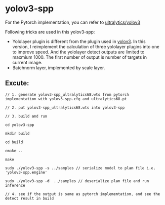# yolov3-spp

For the Pytorch implementation, you can refer to [ultralytics/yolov3](https://github.com/ultralytics/yolov3)

Following tricks are used in this yolov3-spp:

- Yololayer plugin is different from the plugin used in [yolov3](https://github.com/wang-xinyu/tensorrtx/tree/master/yolov3). In this version, I reimplement  the calculation of three yololayer plugins into one to improve speed. And the yololayer detect outputs are limited to maxmium 1000. The first number of output is number of targets in current image.
- Batchnorm layer, implemented by scale layer.



## Excute:

```
// 1. generate yolov3-spp_ultralytics68.wts from pytorch implementation with yolov3-spp.cfg and ultralytics68.pt

// 2. put yolov3-spp_ultralytics68.wts into yolov3-spp

// 3. build and run

cd yolov3-spp

mkdir build

cd build

cmake ..

make

sudo ./yolov3-spp -s ../samples // serialize model to plan file i.e. 'yolov3-spp.engine'

sudo ./yolov3-spp -d  ../samples // deserialize plan file and run inference 

// 4. see if the output is same as pytorch implementation, and see the detect result in build
```
